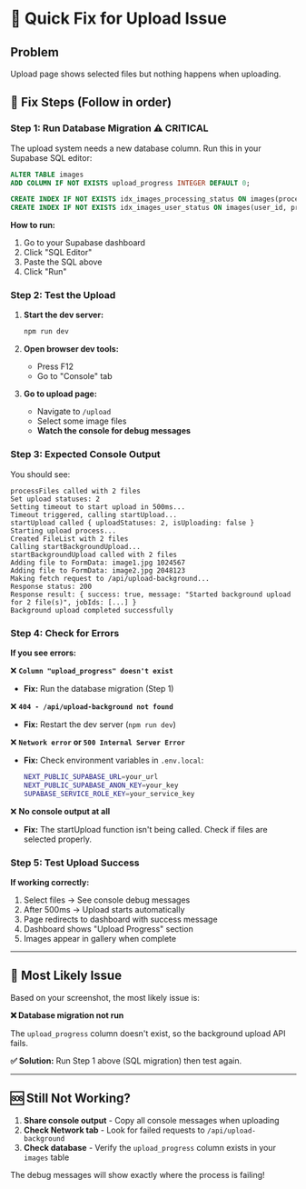 # 🚨 Quick Fix for Upload Issue

## Problem

Upload page shows selected files but nothing happens when uploading.

## 🔧 **Fix Steps** (Follow in order)

### Step 1: Run Database Migration ⚠️ **CRITICAL**

The upload system needs a new database column. Run this in your Supabase SQL editor:

```sql
ALTER TABLE images
ADD COLUMN IF NOT EXISTS upload_progress INTEGER DEFAULT 0;

CREATE INDEX IF NOT EXISTS idx_images_processing_status ON images(processing_status);
CREATE INDEX IF NOT EXISTS idx_images_user_status ON images(user_id, processing_status);
```

**How to run:**

1. Go to your Supabase dashboard
2. Click "SQL Editor"
3. Paste the SQL above
4. Click "Run"

### Step 2: Test the Upload

1. **Start the dev server:**

   ```bash
   npm run dev
   ```

2. **Open browser dev tools:**

   - Press F12
   - Go to "Console" tab

3. **Go to upload page:**
   - Navigate to `/upload`
   - Select some image files
   - **Watch the console for debug messages**

### Step 3: Expected Console Output

You should see:

```
processFiles called with 2 files
Set upload statuses: 2
Setting timeout to start upload in 500ms...
Timeout triggered, calling startUpload...
startUpload called { uploadStatuses: 2, isUploading: false }
Starting upload process...
Created FileList with 2 files
Calling startBackgroundUpload...
startBackgroundUpload called with 2 files
Adding file to FormData: image1.jpg 1024567
Adding file to FormData: image2.jpg 2048123
Making fetch request to /api/upload-background...
Response status: 200
Response result: { success: true, message: "Started background upload for 2 file(s)", jobIds: [...] }
Background upload completed successfully
```

### Step 4: Check for Errors

**If you see errors:**

❌ **`Column "upload_progress" doesn't exist`**

- **Fix:** Run the database migration (Step 1)

❌ **`404 - /api/upload-background not found`**

- **Fix:** Restart the dev server (`npm run dev`)

❌ **`Network error` or `500 Internal Server Error`**

- **Fix:** Check environment variables in `.env.local`:
  ```bash
  NEXT_PUBLIC_SUPABASE_URL=your_url
  NEXT_PUBLIC_SUPABASE_ANON_KEY=your_key
  SUPABASE_SERVICE_ROLE_KEY=your_service_key
  ```

❌ **No console output at all**

- **Fix:** The startUpload function isn't being called. Check if files are selected properly.

### Step 5: Test Upload Success

**If working correctly:**

1. Select files → See console debug messages
2. After 500ms → Upload starts automatically
3. Page redirects to dashboard with success message
4. Dashboard shows "Upload Progress" section
5. Images appear in gallery when complete

---

## 🎯 **Most Likely Issue**

Based on your screenshot, the most likely issue is:

**❌ Database migration not run**

The `upload_progress` column doesn't exist, so the background upload API fails.

**✅ Solution:** Run Step 1 above (SQL migration) then test again.

---

## 🆘 **Still Not Working?**

1. **Share console output** - Copy all console messages when uploading
2. **Check Network tab** - Look for failed requests to `/api/upload-background`
3. **Check database** - Verify the `upload_progress` column exists in your `images` table

The debug messages will show exactly where the process is failing!
